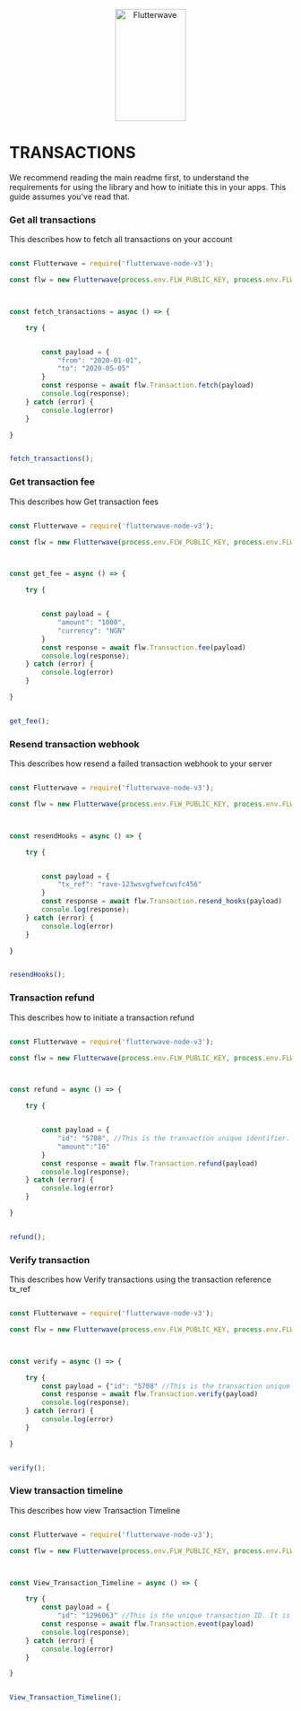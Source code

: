<p align="center">
    <img title="Flutterwave" height="200" src="https://flutterwave.com/images/logo/full.svg" width="50%"/>
</p>

# TRANSACTIONS

We recommend reading the main readme first, to understand the requirements for using the library and how to initiate this in your apps. This guide assumes you've read that.


### Get all transactions


This describes how to fetch all transactions on your account

```javascript

const Flutterwave = require('flutterwave-node-v3');

const flw = new Flutterwave(process.env.FLW_PUBLIC_KEY, process.env.FLW_SECRET_KEY  );



const fetch_transactions = async () => {

    try {


        const payload = {
            "from": "2020-01-01",
            "to": "2020-05-05"
        }
        const response = await flw.Transaction.fetch(payload)
        console.log(response);
    } catch (error) {
        console.log(error)
    }

}


fetch_transactions();
```


### Get transaction fee


This describes how Get transaction fees

```javascript

const Flutterwave = require('flutterwave-node-v3');

const flw = new Flutterwave(process.env.FLW_PUBLIC_KEY, process.env.FLW_SECRET_KEY  );



const get_fee = async () => {

    try {


        const payload = {
            "amount": "1000",
            "currency": "NGN"
        }
        const response = await flw.Transaction.fee(payload)
        console.log(response);
    } catch (error) {
        console.log(error)
    }

}


get_fee();
```


### Resend transaction webhook


This describes how resend a failed transaction webhook to your server

```javascript

const Flutterwave = require('flutterwave-node-v3');

const flw = new Flutterwave(process.env.FLW_PUBLIC_KEY, process.env.FLW_SECRET_KEY  );



const resendHooks = async () => {

    try {


        const payload = {
            "tx_ref": "rave-123wsvgfwefcwsfc456"
        }
        const response = await flw.Transaction.resend_hooks(payload)
        console.log(response);
    } catch (error) {
        console.log(error)
    }

}


resendHooks();

```



### Transaction refund



This describes how to initiate a transaction refund

```javascript

const Flutterwave = require('flutterwave-node-v3');

const flw = new Flutterwave(process.env.FLW_PUBLIC_KEY, process.env.FLW_SECRET_KEY  );



const refund = async () => {

    try {


        const payload = {
            "id": "5708", //This is the transaction unique identifier. It is returned in the initiate transaction call as data.id
            "amount":"10"
        }
        const response = await flw.Transaction.refund(payload)
        console.log(response);
    } catch (error) {
        console.log(error)
    }

}


refund();

```

### Verify transaction



This describes how Verify transactions using the transaction reference tx_ref

```javascript

const Flutterwave = require('flutterwave-node-v3');

const flw = new Flutterwave(process.env.FLW_PUBLIC_KEY, process.env.FLW_SECRET_KEY  );



const verify = async () => {

    try {
        const payload = {"id": "5708" //This is the transaction unique identifier. It is returned in the initiate transaction call as data.id}
        const response = await flw.Transaction.verify(payload)
        console.log(response);
    } catch (error) {
        console.log(error)
    }

}


verify();

```

### View transaction timeline


This describes how view Transaction Timeline

```javascript

const Flutterwave = require('flutterwave-node-v3');

const flw = new Flutterwave(process.env.FLW_PUBLIC_KEY, process.env.FLW_SECRET_KEY  );



const View_Transaction_Timeline = async () => {

    try {
        const payload = {
            "id": "1296063" //This is the unique transaction ID. It is returned in the verify transaction call as data.id}
        const response = await flw.Transaction.event(payload)
        console.log(response);
    } catch (error) {
        console.log(error)
    }

}


View_Transaction_Timeline();

```
